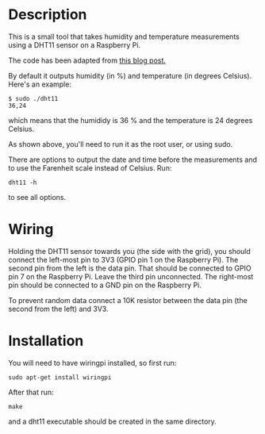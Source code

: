 Description
===========

This is a small tool that takes humidity and temperature measurements
using a DHT11 sensor on a Raspberry Pi.

The code has been adapted from
[this blog post.](http://www.rpiblog.com/2012/11/interfacing-temperature-and-humidity.html)

By default it outputs humidity (in %) and temperature (in degrees
Celsius). Here's an example:

```
$ sudo ./dht11 
36,24
```

which means that the humididy is 36 % and the temperature is 24 degrees
Celsius.

As shown above, you'll need to run it as the root user, or using sudo.

There are options to output the date and time before the measurements
and to use the Farenheit scale instead of Celsius. Run:

```
dht11 -h
```

to see all options.


Wiring
======


Holding the DHT11 sensor towards you (the side with the grid), you should
connect the left-most pin to 3V3 (GPIO pin 1 on the Raspberry Pi).
The second pin from the left is the data pin. That should be connected
to GPIO pin 7 on the Raspberry Pi.
Leave the third pin unconnected.
The right-most pin should be connected to a GND pin on the Raspberry Pi.

To prevent random data connect a 10K resistor between the data pin
(the second from the left) and 3V3.


Installation
============

You will need to have wiringpi installed, so first run:

```
sudo apt-get install wiringpi
```

After that run:

```
make
```

and a dht11 executable should be created in the same directory.



